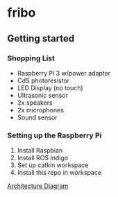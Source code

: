 # fribo

## Getting started

### Shopping List
* Raspberry Pi 3 w/power adapter
* CdS photoresistor
* LED Display (no touch)
* Ultrasonic sensor
* 2x speakers
* 2x microphones
* Sound sensor

### Setting up the Raspberry Pi

1. Install Raspbian
2. Install ROS Indigo
3. Set up catkin workspace
3. Install this repo in workspace

[Architecture Diagram](https://docs.google.com/drawings/d/11-0vl_KByxoBOlpY7GqkuuVuXXpYwDF1PsItYxciE8U/edit?usp=sharing)

